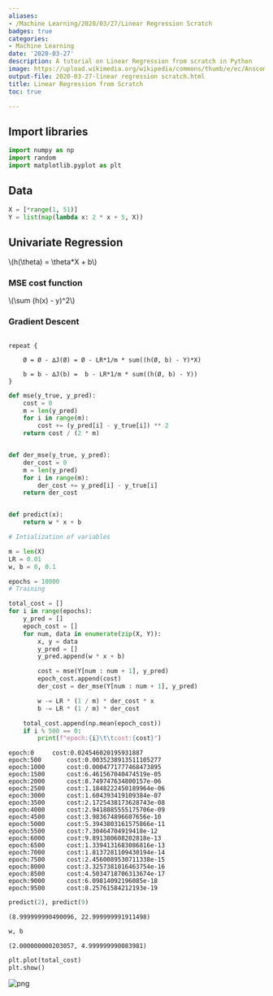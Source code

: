```yaml
---
aliases:
- /Machine Learning/2020/03/27/Linear Regression Scratch
badges: true
categories:
- Machine Learning
date: '2020-03-27'
description: A tutorial on Linear Regression from scratch in Python
image: https://upload.wikimedia.org/wikipedia/commons/thumb/e/ec/Anscombe%27s_quartet_3.svg/440px-Anscombe%27s_quartet_3.svg.png
output-file: 2020-03-27-linear regression scratch.html
title: Linear Regression from Scratch
toc: true

---
```



## Import libraries


```python
import numpy as np
import random
import matplotlib.pyplot as plt
```

## Data


```python
X = [*range(1, 51)]
Y = list(map(lambda x: 2 * x + 5, X))
```

## Univariate Regression

\\(h(\theta) = \theta*X + b\\)


### MSE cost function


\\(\sum (h(x) - y)^2\\)


### Gradient Descent


```

repeat {

    Ø = Ø - ∆J(Ø) = Ø - LR*1/m * sum((h(Ø, b) - Y)*X)

    b = b - ∆J(b) =  b - LR*1/m * sum((h(Ø, b) - Y))
}

```


```python
def mse(y_true, y_pred):
    cost = 0
    m = len(y_pred)
    for i in range(m):
        cost += (y_pred[i] - y_true[i]) ** 2
    return cost / (2 * m)


def der_mse(y_true, y_pred):
    der_cost = 0
    m = len(y_pred)
    for i in range(m):
        der_cost += y_pred[i] - y_true[i]
    return der_cost


def predict(x):
    return w * x + b
```


```python
# Intialization of variables

m = len(X)
LR = 0.01
w, b = 0, 0.1

epochs = 10000
# Training

total_cost = []
for i in range(epochs):
    y_pred = []
    epoch_cost = []
    for num, data in enumerate(zip(X, Y)):
        x, y = data
        y_pred = []
        y_pred.append(w * x + b)

        cost = mse(Y[num : num + 1], y_pred)
        epoch_cost.append(cost)
        der_cost = der_mse(Y[num : num + 1], y_pred)

        w -= LR * (1 / m) * der_cost * x
        b -= LR * (1 / m) * der_cost

    total_cost.append(np.mean(epoch_cost))
    if i % 500 == 0:
        print(f"epoch:{i}\t\tcost:{cost}")
```

    epoch:0		cost:0.024546020195931887
    epoch:500		cost:0.0035238913511105277
    epoch:1000		cost:0.0004771777468473895
    epoch:1500		cost:6.461567040474519e-05
    epoch:2000		cost:8.749747634800157e-06
    epoch:2500		cost:1.1848222450189964e-06
    epoch:3000		cost:1.604393419109384e-07
    epoch:3500		cost:2.1725438173628743e-08
    epoch:4000		cost:2.9418885555175706e-09
    epoch:4500		cost:3.983674896607656e-10
    epoch:5000		cost:5.3943803161575866e-11
    epoch:5500		cost:7.30464704919418e-12
    epoch:6000		cost:9.891380608202818e-13
    epoch:6500		cost:1.3394131683086816e-13
    epoch:7000		cost:1.8137281109430194e-14
    epoch:7500		cost:2.4560089530711338e-15
    epoch:8000		cost:3.3257381016463754e-16
    epoch:8500		cost:4.5034718706313674e-17
    epoch:9000		cost:6.09814092196085e-18
    epoch:9500		cost:8.25761584212193e-19



```python
predict(2), predict(9)
```




    (8.999999990490096, 22.999999991911498)




```python
w, b
```




    (2.000000000203057, 4.999999990083981)




```python
plt.plot(total_cost)
plt.show()
```



![png](output_10_0.png)




```python

```


```python

```
